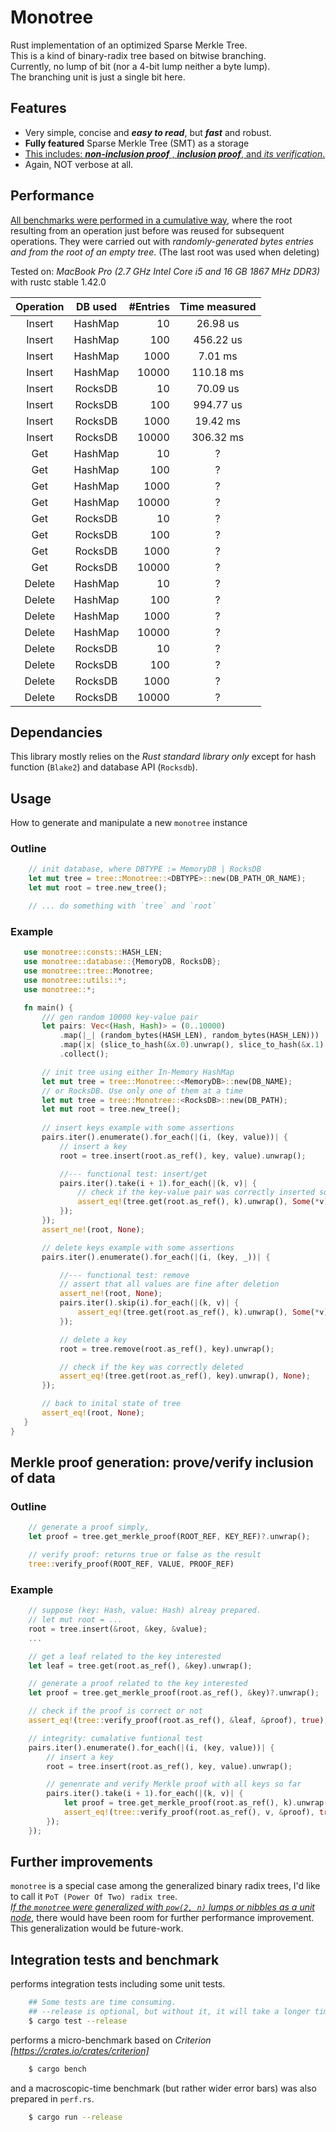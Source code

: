 # Monotree
Rust implementation of an optimized Sparse Merkle Tree.   
This is a kind of binary-radix tree based on bitwise branching.   
Currently, no lump of bit (nor a 4-bit lump neither a byte lump).    
The branching unit is just a single bit here.  

## Features
- Very simple, concise and ___easy to read___, but ___fast___ and robust.  
- __Fully featured__ Sparse Merkle Tree (SMT) as a storage 
- <ins>This includes: ___non-inclusion proof___ , ___inclusion proof___, and _its verification_.</ins>
- Again, NOT verbose at all.  

## Performance
<ins>All benchmarks were performed in a cumulative way</ins>, where the root resulting from an operation just before was reused for subsequent operations.
They were carried out with _randomly-generated bytes entries and from the root of an empty tree_. (The last root was used when deleting)      

Tested on: _MacBook Pro (2.7 GHz Intel Core i5 and 16 GB 1867 MHz DDR3)_ with rustc stable 1.42.0    

| Operation | DB used | #Entries | Time measured |
| :-------: | :-----: | -------: | :-----------: |
|  Insert   | HashMap |       10 |   26.98 us    |
|  Insert   | HashMap |      100 |   456.22 us   |
|  Insert   | HashMap |     1000 |    7.01 ms    |
|  Insert   | HashMap |    10000 |   110.18 ms   |
|  Insert   | RocksDB |       10 |   70.09 us    |
|  Insert   | RocksDB |      100 |   994.77 us   |
|  Insert   | RocksDB |     1000 |   19.42 ms    |
|  Insert   | RocksDB |    10000 |   306.32 ms   |
|    Get    | HashMap |       10 |       ?       |
|    Get    | HashMap |      100 |       ?       |
|    Get    | HashMap |     1000 |       ?       |
|    Get    | HashMap |    10000 |       ?       |
|    Get    | RocksDB |       10 |       ?       |
|    Get    | RocksDB |      100 |       ?       |
|    Get    | RocksDB |     1000 |       ?       |
|    Get    | RocksDB |    10000 |       ?       |
|  Delete   | HashMap |       10 |       ?       |
|  Delete   | HashMap |      100 |       ?       |
|  Delete   | HashMap |     1000 |       ?       |
|  Delete   | HashMap |    10000 |       ?       |
|  Delete   | RocksDB |       10 |       ?       |
|  Delete   | RocksDB |      100 |       ?       |
|  Delete   | RocksDB |     1000 |       ?       |
|  Delete   | RocksDB |    10000 |       ?       |


## Dependancies
This library mostly relies on the _Rust standard library only_ except for hash function (`Blake2`) and database API (`Rocksdb`).

## Usage
How to generate and manipulate a new `monotree` instance

### Outline
```rust
    // init database, where DBTYPE := MemoryDB | RocksDB
    let mut tree = tree::Monotree::<DBTYPE>::new(DB_PATH_OR_NAME);
    let mut root = tree.new_tree();

    // ... do something with `tree` and `root`
```

### Example
 ```rust
    use monotree::consts::HASH_LEN;
    use monotree::database::{MemoryDB, RocksDB};
    use monotree::tree::Monotree;
    use monotree::utils::*;
    use monotree::*;

    fn main() {
        /// gen random 10000 key-value pair
        let pairs: Vec<(Hash, Hash)> = (0..10000)
            .map(|_| (random_bytes(HASH_LEN), random_bytes(HASH_LEN)))
            .map(|x| (slice_to_hash(&x.0).unwrap(), slice_to_hash(&x.1).unwrap()))
            .collect();

        // init tree using either In-Memory HashMap
        let mut tree = tree::Monotree::<MemoryDB>::new(DB_NAME);
        // or RocksDB. Use only one of them at a time
        let mut tree = tree::Monotree::<RocksDB>::new(DB_PATH);
        let mut root = tree.new_tree();
        
        // insert keys example with some assertions
        pairs.iter().enumerate().for_each(|(i, (key, value))| {
            // insert a key
            root = tree.insert(root.as_ref(), key, value).unwrap();

            //--- functional test: insert/get
            pairs.iter().take(i + 1).for_each(|(k, v)| {
                // check if the key-value pair was correctly inserted so far
                assert_eq!(tree.get(root.as_ref(), k).unwrap(), Some(*v));
            });
        });
        assert_ne!(root, None);

        // delete keys example with some assertions
        pairs.iter().enumerate().for_each(|(i, (key, _))| {

            //--- functional test: remove
            // assert that all values are fine after deletion
            assert_ne!(root, None);
            pairs.iter().skip(i).for_each(|(k, v)| {
                assert_eq!(tree.get(root.as_ref(), k).unwrap(), Some(*v));
            });

            // delete a key
            root = tree.remove(root.as_ref(), key).unwrap();

            // check if the key was correctly deleted
            assert_eq!(tree.get(root.as_ref(), key).unwrap(), None);
        });

        // back to inital state of tree
        assert_eq!(root, None);
    }
}
 ```
## Merkle proof generation: prove/verify inclusion of data
### Outline
```rust
    // generate a proof simply,
    let proof = tree.get_merkle_proof(ROOT_REF, KEY_REF)?.unwrap();

    // verify proof: returns true or false as the result
    tree::verify_proof(ROOT_REF, VALUE, PROOF_REF)
```
### Example
```rust
    // suppose (key: Hash, value: Hash) alreay prepared.
    // let mut root = ...
    root = tree.insert(&root, &key, &value);
    ...

    // get a leaf related to the key interested
    let leaf = tree.get(root.as_ref(), &key).unwrap();

    // generate a proof related to the key interested
    let proof = tree.get_merkle_proof(root.as_ref(), &key)?.unwrap();

    // check if the proof is correct or not
    assert_eq!(tree::verify_proof(root.as_ref(), &leaf, &proof), true);

    // integrity: cumalative funtional test
    pairs.iter().enumerate().for_each(|(i, (key, value))| {
        // insert a key
        root = tree.insert(root.as_ref(), key, value).unwrap();

        // genenrate and verify Merkle proof with all keys so far
        pairs.iter().take(i + 1).for_each(|(k, v)| {
            let proof = tree.get_merkle_proof(root.as_ref(), k).unwrap().unwrap();
            assert_eq!(tree::verify_proof(root.as_ref(), v, &proof), true);
        });
    });
```

## Further improvements
`monotree` is a special case among the generalized binary radix trees, I'd like to call it `PoT (Power Of Two) radix tree`.   
<ins>_If the `monotree` were generalized with `pow(2, n)` lumps or nibbles as a unit node_</ins>, there would have been room for further performance improvement.   
This generalization would be future-work.


## Integration tests and benchmark
performs integration tests including some unit tests.
```bash
    ## Some tests are time consuming.
    ## --release is optional, but without it, it will take a longer time to complete the tests
    $ cargo test --release
```

performs a micro-benchmark based on _Criterion [https://crates.io/crates/criterion]_
```bash
    $ cargo bench
```

and a macroscopic-time benchmark (but rather wider error bars) was also prepared in `perf.rs`.
```bash
    $ cargo run --release
```
